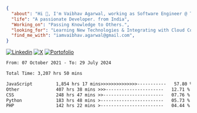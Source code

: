 ```json

{
  "about": "Hi 👋, I'm Vaibhav Agarwal, working as Software Engineer @ TalentXO ",
  "life": "A passionate Developer. from India",
  "Working_on": "Passing Knowledge to Others.",
  "looking_for": "Learning New Technologies & Integrating with Cloud Computing",
  "find_me_with": "iamvaibhav.agarwal@gmail.com",
}
``` 

[![Linkedin](https://img.shields.io/badge/Vaibhav-005E93?style=for-the-badge&logo=linkedin&logoColor=white)](https://www.linkedin.com/in/vaibhava17)
[![X](https://img.shields.io/badge/heyvybav-000000?style=for-the-badge&logo=x&logoColor=white)](http://twitter.com/heyvybav)
[![Portofolio](https://img.shields.io/badge/Portofolio-333333?style=for-the-badge&logo=github&logoColor=white)](https://vaibhava17.github.io)

<!-- 
# 💻 Tech Stack

I'm well-versed in a variety of technologies, including:

- **Languages:** Javascript, HTML5, CSS3, SASS, Node.js, TypeScript
- **Frameworks:** Next.js, Express, Reactjs,
- **Databases:** MySQL, MongoDB
- **Tools:** Git, VS Code, Postman
- **Cloud:** AWS, Heroku, Digital Ocean

<!-- ![React](https://img.shields.io/badge/react-%2320232a.svg?style=flat&logo=react&logoColor=%2361DAFB) 
![Bootstrap](https://img.shields.io/badge/bootstrap-%23563D7C.svg?style=flat&logo=bootstrap&logoColor=white) 
![Express.js](https://img.shields.io/badge/express.js-%23404d59.svg?style=flat&logo=express&logoColor=%2361DAFB) 
![TypeScript](https://img.shields.io/badge/typescript-%23007ACC.svg?style=flat&logo=typescript&logoColor=white) 
![NodeJS](https://img.shields.io/badge/node.js-6DA55F?style=flat&logo=node.js&logoColor=white) 
![Redux](https://img.shields.io/badge/redux-%23593d88.svg?style=flat&logo=redux&logoColor=white)
![SASS](https://img.shields.io/badge/SASS-hotpink.svg?style=flat&logo=SASS&logoColor=white) 
![Socket.io](https://img.shields.io/badge/Socket.io-black?style=flat&logo=socket.io&badgeColor=010101) 
![Styled Components](https://img.shields.io/badge/styled--components-DB7093?style=flat&logo=styled-components&logoColor=white) 
![MySQL](https://img.shields.io/badge/mysql-%2300f.svg?style=flat&logo=mysql&logoColor=white) 
![MongoDB](https://img.shields.io/badge/MongoDB-%234ea94b.svg?style=flat&logo=mongodb&logoColor=white)
![Adobe XD](https://img.shields.io/badge/Adobe%20XD-470137?style=flat&logo=Adobe%20XD&logoColor=#FF61F6) 
![Figma](https://img.shields.io/badge/figma-%23F24E1E.svg?style=flat&logo=figma&logoColor=white) 
![Postman](https://img.shields.io/badge/Postman-FF6C37?style=flat&logo=postman&logoColor=white) 
![Trello](https://img.shields.io/badge/Trello-%23026AA7.svg?style=flat&logo=Trello&logoColor=white) -->

<!-- ## 📊 GitHub Stats
![](https://github-readme-stats.vercel.app/api?username=vaibhava17&theme=react&hide_border=false&include_all_commits=true&count_private=true)<br/>
![](https://github-readme-streak-stats.herokuapp.com/?user=vaibhava17&theme=react&hide_border=false)<br/>
![](https://github-readme-stats.vercel.app/api/top-langs/?username=vaibhava17&theme=react&hide_border=false&include_all_commits=true&count_private=true&layout=compact)

## 🦖 Holopin Board
[![@vaibhava17's Holopin board](https://holopin.me/vaibhava17)](https://holopin.io/@vaibhava17)

## 📚 Wakatime Stats

<!--![Vaibhav's Github Stats](https://github-readme-stats.vercel.app/api?username=vaibhava17&show_icons=true) -->

<!--START_SECTION:waka-->

```txt
From: 07 October 2021 - To: 29 July 2024

Total Time: 3,207 hrs 50 mins

JavaScript         1,854 hrs 17 mins>>>>>>>>>>>>>>-----------   57.80 %
Other              407 hrs 38 mins >>>----------------------   12.71 %
CSS                248 hrs 47 mins >>-----------------------   07.76 %
Python             183 hrs 48 mins >------------------------   05.73 %
PHP                142 hrs 22 mins >------------------------   04.44 %
```

<!--END_SECTION:waka-->

<!-- 
---
[![](https://visitcount.itsvg.in/api?id=vaibhava17&icon=9&color=0)](https://visitcount.itsvg.in)

-->
